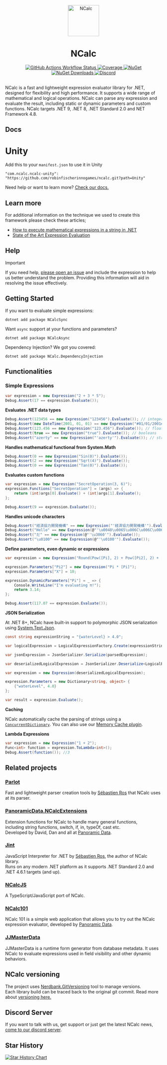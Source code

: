 <div align="center">
    <img src="NCalc.png" alt="NCalc" style="width:100px;"/>
    <h1>NCalc</h1>
    <a href="https://github.com/ncalc/ncalc/actions/workflows/build-test.yml">
      <img src="https://img.shields.io/github/actions/workflow/status/ncalc/ncalc/build-test.yml" alt="GitHub Actions Workflow Status" />
    </a>
    <a href="https://codecov.io/gh/ncalc/ncalc">
      <img src="https://img.shields.io/codecov/c/github/ncalc/ncalc.svg" alt="Coverage" />
    </a>
    <a href="https://nuget.org/packages/NCalcSync.signed">
      <img src="https://img.shields.io/nuget/v/NCalcSync.signed.svg?label=nuget&color=004880" alt="NuGet" />
    </a>
    <a href="https://nuget.org/packages/NCalcSync.signed">
      <img src="https://img.shields.io/nuget/dt/NCalcSync.svg?color=004880" alt="NuGet Downloads" />
    </a>
    <a href="https://discord.gg/TeJkmXbqFk">
      <img src="https://img.shields.io/discord/1237181265426387005?color=5b62ef&label=discord" alt="Discord" />
    </a>
</div>
<br>



NCalc is a fast and lightweight expression evaluator library for .NET, designed for flexibility and high performance. It
supports a wide range of mathematical and logical operations. NCalc can parse any expression and evaluate the result,
including static or dynamic parameters and custom functions. NCalc targets .NET 9, .NET 8, .NET Standard 2.0 and NET Framework
4.8.

## Docs

# Unity

Add this to your `manifest.json` to use it in Unity

```
"com.ncalc.ncalc-unity": "https://github.com/robinfischerinnogames/ncalc.git?path=Unity"
```

Need help or want to learn more? [Check our docs.](https://ncalc.github.io/ncalc)

## Learn more

For additional information on the technique we used to create this framework please check these articles;
- [How to execute mathematical expressions in a string in .NET](https://www.jjconsulting.com.br/en-us/blog/programming/ncalc)
- [State of the Art Expression Evaluation](https://www.codeproject.com/Articles/18880/State-of-the-Art-Expression-Evaluation)

## Help

> [!IMPORTANT]
> If you need help, [please open an issue](https://github.com/ncalc/ncalc/issues/new/choose) and include the expression
> to help us better understand the problem.
> Providing this information will aid in resolving the issue effectively.

## Getting Started

If you want to evaluate simple expressions:

```
dotnet add package NCalcSync 
```

Want `async` support at your functions and parameters?

```
dotnet add package NCalcAsync 
```

Dependency Injection? We got you covered:

```
dotnet add package NCalc.DependencyInjection
```

## Functionalities

### Simple Expressions

```c#
var expression = new Expression("2 + 3 * 5");
Debug.Assert(17 == expression.Evaluate());
```

**Evaluates .NET data types**

```c#
Debug.Assert(123456 == new Expression("123456").Evaluate()); // integers
Debug.Assert(new DateTime(2001, 01, 01) == new Expression("#01/01/2001#").Evaluate()); // date and times
Debug.Assert(123.456 == new Expression("123.456").Evaluate()); // floating point numbers
Debug.Assert(true == new Expression("true").Evaluate()); // booleans
Debug.Assert("azerty" == new Expression("'azerty'").Evaluate()); // strings
```

**Handles mathematical functional from System.Math**

```c#
Debug.Assert(0 == new Expression("Sin(0)").Evaluate());
Debug.Assert(2 == new Expression("Sqrt(4)").Evaluate());
Debug.Assert(0 == new Expression("Tan(0)").Evaluate());
```

**Evaluates custom functions**

```c#
var expression = new Expression("SecretOperation(3, 6)");
expression.Functions["SecretOperation"] = (args) => {
    return (int)args[0].Evaluate() + (int)args[1].Evaluate();
};

Debug.Assert(9 == expression.Evaluate());
```

**Handles unicode characters**

```c#
Debug.Assert("経済協力開発機構" == new Expression("'経済協力開発機構'").Evaluate());
Debug.Assert("Hello" == new Expression(@"'\u0048\u0065\u006C\u006C\u006F'").Evaluate());
Debug.Assert("だ" == new Expression(@"'\u3060'").Evaluate());
Debug.Assert("\u0100" == new Expression(@"'\u0100'").Evaluate());
```

**Define parameters, even dynamic or expressions**

```c#
var expression = new Expression("Round(Pow([Pi], 2) + Pow([Pi2], 2) + [X], 2)");

expression.Parameters["Pi2"] = new Expression("Pi * [Pi]");
expression.Parameters["X"] = 10;

expression.DynamicParameters["Pi"] = _ => {
    Console.WriteLine("I'm evaluating π!");
    return 3.14;
};

Debug.Assert(117.07 == expression.Evaluate());
```

**JSON Serialization**

At .NET 8+, NCalc have built-in support to polymorphic JSON serialization using [System.Text.Json](https://learn.microsoft.com/en-us/dotnet/standard/serialization/system-text-json).

```c#
const string expressionString = "{waterLevel} > 4.0";

var logicalExpression = LogicalExpressionFactory.Create(expressionString, ExpressionOptions.NoCache); //Created a BinaryExpression object.

var jsonExpression = JsonSerializer.Serialize(parsedExpression);

var deserializedLogicalExpression = JsonSerializer.Deserialize<LogicalExpression>(jsonExpression); //The object is still a BinaryExpression.

var expression = new Expression(deserializedLogicalExpression);

expression.Parameters = new Dictionary<string, object> {
    {"waterLevel", 4.0}
};

var result = expression.Evaluate();
```

**Caching**

NCalc automatically cache the parsing of strings using a [`ConcurrentDictionary`](https://learn.microsoft.com/pt-br/dotnet/api/system.collections.concurrent.concurrentdictionary-2).
You can also use our [Memory Cache plugin](https://ncalc.github.io/ncalc/articles/plugins/memory_cache.html).

**Lambda Expressions**

```cs
var expression = new Expression("1 + 2");
Func<int> function = expression.ToLambda<int>();
Debug.Assert(function()); //3
```

## Related projects

### [Parlot](https://github.com/sebastienros/parlot)

Fast and lightweight parser creation tools by [Sébastien Ros](https://github.com/sebastienros) that NCalc uses at its
parser.

### [PanoramicData.NCalcExtensions](https://github.com/panoramicdata/PanoramicData.NCalcExtensions)

Extension functions for NCalc to handle many general functions,  
including string functions, switch, if, in, typeOf, cast etc.  
Developed by David, Dan and all at [Panoramic Data](https://github.com/panoramicdata).

### [Jint](https://github.com/sebastienros/jint)

JavaScript Interpreter for .NET by [Sébastien Ros](https://github.com/sebastienros), the author of NCalc library.  
Runs on any modern .NET platform as it supports .NET Standard 2.0 and .NET 4.6.1 targets (and up).

### [NCalcJS](https://github.com/thomashambach/ncalcjs)

A TypeScript/JavaScript port of NCalc.

### [NCalc101](https://ncalc101.magicsuite.net)

NCalc 101 is a simple web application that allows you to try out the NCalc expression evaluator, developed
by [Panoramic Data](https://github.com/panoramicdata).

### [JJMasterData](https://github.com/JJConsulting/JJMasterData/)

JJMasterData is a runtime form generator from database metadata. It uses NCalc to evaluate expressions used in field
visibility and other dynamic behaviors.

## NCalc versioning

The project uses [Nerdbank.GitVersioning](https://github.com/dotnet/Nerdbank.GitVersioning) tool to manage versions.  
Each library build can be traced back to the original git commit.
Read more about [versioning here.](https://ncalc.github.io/ncalc/articles/new_release.html)
## Discord Server

If you want to talk with us, get support or just get the latest NCalc
news, [come to our discord server](https://discord.gg/TeJkmXbqFk).

## Star History

<a href="https://star-history.com/#ncalc/ncalc&Date">
 <picture>
   <source media="(prefers-color-scheme: dark)" srcset="https://api.star-history.com/svg?repos=ncalc/ncalc&type=Date&theme=dark" />
   <source media="(prefers-color-scheme: light)" srcset="https://api.star-history.com/svg?repos=ncalc/ncalc&type=Date" />
   <img alt="Star History Chart" src="https://api.star-history.com/svg?repos=ncalc/ncalc&type=Date" />
 </picture>
</a>
